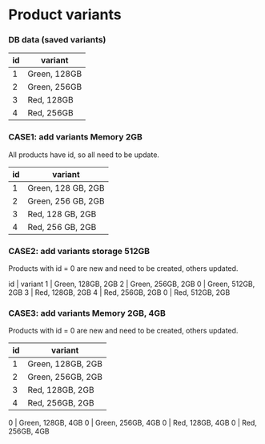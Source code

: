 # Product variants

### DB data (saved variants)
id | variant
--- | ---
1  | Green, 128GB
2  | Green, 256GB
3  | Red, 128GB
4  | Red, 256GB

### CASE1: add variants Memory 2GB
All products have id, so all need to be update.

id | variant
-- | ---
1  | Green, 128 GB, 2GB
2  | Green, 256 GB, 2GB
3  | Red, 128 GB, 2GB
4  | Red, 256 GB, 2GB

### CASE2: add variants storage 512GB
Products with id = 0 are new and need to be created, others updated.

id | variant
1 | Green, 128GB, 2GB
2 | Green, 256GB, 2GB
0 | Green, 512GB, 2GB
3 | Red, 128GB, 2GB
4 | Red, 256GB, 2GB
0 | Red, 512GB, 2GB

### CASE3: add variants Memory 2GB, 4GB 
Products with id = 0 are new and need to be created, others updated.

id | variant
--- | ---
1 | Green, 128GB, 2GB
2 | Green, 256GB, 2GB
3 | Red, 128GB, 2GB
4 | Red, 256GB, 2GB

0 | Green, 128GB, 4GB
0 | Green, 256GB, 4GB
0 | Red, 128GB, 4GB
0 | Red, 256GB, 4GB